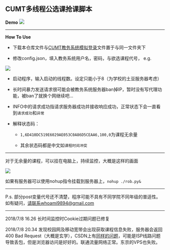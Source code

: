 ## CUMT多线程公选课抢课脚本

**Demo**
![](https://upload-images.jianshu.io/upload_images/11356161-9d4ba3a89d6d8637.jpg?imageMogr2/auto-orient/strip%7CimageView2/2/w/1240)

***

**How To Use**

+ 下载本仓库文件与[CUMT教务系统模拟登录](https://github.com/EddieIvan01/Analog_Login)文件置于与同一文件夹下

+ 修改config.json，填入教务系统用户名，密码，与欲选课程代号，
e.g.

![](https://upload-images.jianshu.io/upload_images/11356161-7009588876ac3fad.png?imageMogr2/auto-orient/strip%7CimageView2/2/w/1240)

+ 启动程序，输入启动的线程数。设定只能小于8（为学校的土豆服务器考虑）

+ 长时间暴力发送请求很可能会被教务系统服务器ban掉IP，暂时没有写代理功能，被ban了就换个网继续吧...

+ INFO中的请求成功指请求服务器成功并接收响应成功，正常状态下会一直看到`请求成功`和`异常`

+ 解释状态码：
   
  + `1,6D410DC519E6029AE053C0A86D5CEAA6,100,0`为课程无余量
   
  + 其余状态码都是中文如`课程时间冲突`

***

对于无余量的课程，可以挂在电脑上，持续监控，大概是这样的画面

![](https://upload-images.jianshu.io/upload_images/11356161-96e12173538f401a.gif?imageMogr2/auto-orient/strip)

如果有服务器可以使用nohup指令挂载到服务器上，`nohup ./rob.py&`

***

P.s. 部分post变量代号还不清楚，程序可能不具有不同学院不同年级的普适性。如有疑问，请联系whoami9894@gmail.com

***

2018/7/8 16.26   长时间监控时Cookie过期问题已修复

2018/7/8 20.34   发现校园网及移动宽带会出现获取课程信息失败，服务器会返回400 Bad Request（大概是玄学），CSDN上有[同样的问题](https://bbs.csdn.net/topics/390131855)，可能是ISP线路问题导致丢包，但是浏览器访问是好好的。联通流量网络正常。东京的VPS也失败。
